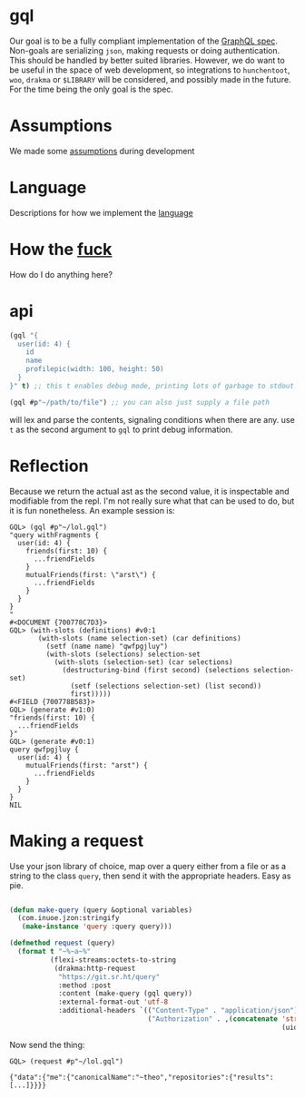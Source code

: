 # gql

Our goal is to be a fully compliant implementation of the [GraphQL
spec](https://spec.graphql.org/draft/). Non-goals are serializing `json`, making
requests or doing authentication.  This should be handled by better suited
libraries.  However, we do want to be useful in the space of web development, so
integrations to `hunchentoot`, `woo`, `drakma` or `$LIBRARY` will be considered,
and possibly made in the future.  For the time being the only goal is the spec.

# Assumptions

We made some [assumptions](wiki/assumptions.md) during development

# Language

Descriptions for how we implement the [language](wiki/language.md)

# How the [fuck](wiki/how.md)

How do I do anything here?

# api

```lisp
(gql "{
  user(id: 4) {
    id
    name
    profilepic(width: 100, height: 50)
  }
}" t) ;; this t enables debug mode, printing lots of garbage to stdout

(gql #p"~/path/to/file") ;; you can also just supply a file path
```

will lex and parse the contents, signaling conditions when there are any.  use
`t` as the second argument to `gql` to print debug information.

# Reflection
Because we return the actual ast as the second value, it is inspectable and
modifiable from the repl.  I'm not really sure what that can be used to do, but
it is fun nonetheless.  An example session is:

```
GQL> (gql #p"~/lol.gql")
"query withFragments {
  user(id: 4) {
    friends(first: 10) {
      ...friendFields
    }
    mutualFriends(first: \"arst\") {
      ...friendFields
    }
  }
}
"
#<DOCUMENT {700778C7D3}>
GQL> (with-slots (definitions) #v0:1
       (with-slots (name selection-set) (car definitions)
         (setf (name name) "qwfpgjluy")
         (with-slots (selections) selection-set
           (with-slots (selection-set) (car selections)
             (destructuring-bind (first second) (selections selection-set)
               (setf (selections selection-set) (list second))
               first)))))
#<FIELD {700778B583}>
GQL> (generate #v1:0)
"friends(first: 10) {
  ...friendFields
}"
GQL> (generate #v0:1)
query qwfpgjluy {
  user(id: 4) {
    mutualFriends(first: "arst") {
      ...friendFields
    }
  }
}
NIL
```

# Making a request
Use your json library of choice, map over a query either from a file or as a
string to the class `query`, then send it with the appropriate headers.  Easy as
pie.

```lisp

(defun make-query (query &optional variables)
  (com.inuoe.jzon:stringify
   (make-instance 'query :query query)))

(defmethod request (query)
  (format t "~%~a~%"
          (flexi-streams:octets-to-string
           (drakma:http-request
            "https://git.sr.ht/query"
            :method :post
            :content (make-query (gql query))
            :external-format-out 'utf-8
            :additional-headers `(("Content-Type" . "application/json")
                                  ("Authorization" . ,(concatenate 'string "Bearer "
                                                                   (uiop:getenv "srhttoken"))))))))

```

Now send the thing:

```
GQL> (request #p"~/lol.gql")

{"data":{"me":{"canonicalName":"~theo","repositories":{"results":[...]}}}}

```
